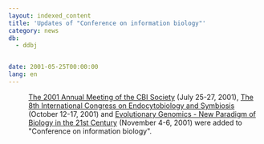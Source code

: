 ```yaml
---
layout: indexed_content
title: 'Updates of "Conference on information biology"'
category: news
db:
  - ddbj


date: 2001-05-25T00:00:00
lang: en
---
```


<dd><a href="http://www.cbi.or.jp/cbi/whatiscbi/Taikai.2001.07.25-27/Announce/introduction.html">The 2001 Annual Meeting of the CBI Society</a> (July 25-27, 2001), <a href="http://ices8.gene.nagoya-u.ac.jp/">The 8th International Congress on Endocytobiology and Symbiosis</a> (October 12-17, 2001) and <a href="http://spinner.lab.nig.ac.jp/evolutionary_genomics/">Evolutionary Genomics - New Paradigm of Biology in the 21st Century</a> (November 4-6, 2001) were added to "Conference on information biology".</dd>
